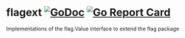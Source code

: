 # flagext [![GoDoc](https://godoc.org/github.com/carlmjohnson/flagext?status.svg)](https://godoc.org/github.com/carlmjohnson/flagext) [![Go Report Card](https://goreportcard.com/badge/github.com/carlmjohnson/flagext)](https://goreportcard.com/report/github.com/carlmjohnson/flagext)

Implementations of the flag.Value interface to extend the flag package
